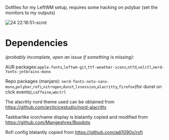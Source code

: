 Dotfiles for my LeftWM setup, requires some hacking on polybar (set the monitors to my outputs) 

![24 22:16:51-scrot](https://user-images.githubusercontent.com/74120050/123326824-fa0de980-d539-11eb-8943-535bfb8bcccc.png)

# Dependencies 
*(probably incomplete, open an issue if something is missing):*

AUR packages:`apple-fonts`,`leftwm-git`,`ttf-weather-icons`,`ntfd`,`volctl`,`nerd-fonts-jetbrains-mono`

Repo packages (manjaro): `nerd-fonts-noto-sans-mono`,`polybar`,`rofi`,`nitrogen`,`dunst`,`lxsession`,`alacritty`,`firefox`(for dunst on click events),`caffeine`,`wmctrl`

The alacritty nord theme used can be obtained from https://github.com/arcticicestudio/nord-alacritty

Taskbarlike icon/name display is blatantly copied and modified from https://github.com/Mangeshrex/Bspdots

Rofi config blatantly copied from https://github.com/adi1090x/rofi
